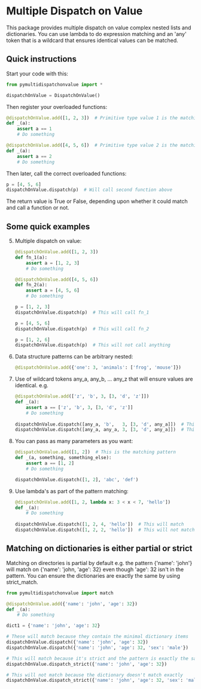 # Multiple Dispatch on Value

This package provides multiple dispatch on value complex nested lists and dictionaries.
You can use lambda to do expression matching and an 'any' token that is a
wildcard that ensures identical values can be matched.

## Quick instructions

Start your code with this:

```python
from pymultidispatchonvalue import *

dispatchOnValue = DispatchOnValue()
```

Then register your overloaded functions:

```python
@dispatchOnValue.add([1, 2, 3])  # Primitive type value 1 is the matching pattern
def _(a):
    assert a == 1
    # Do something

@dispatchOnValue.add([4, 5, 6])  # Primitive type value 2 is the matching pattern
def _(a):
    assert a == 2
    # Do something
```

Then later, call the correct overloaded functions:

```python
p = [4, 5, 6]
dispatchOnValue.dispatch(p)  # Will call second function above
```

The return value is True or False, depending upon whether it could match and
call a function or not.

## Some quick examples

5. Multiple dispatch on value:

    ```python
    @dispatchOnValue.add([1, 2, 3])
    def fn_1(a):
        assert a = [1, 2, 3]
        # Do something
    
    @dispatchOnValue.add([4, 5, 6])
    def fn_2(a):
        assert a = [4, 5, 6]
        # Do something
    
    p = [1, 2, 3]
    dispatchOnValue.dispatch(p)  # This will call fn_1
    
    p = [4, 5, 6]
    dispatchOnValue.dispatch(p)  # This will call fn_2
    
    p = [1, 2, 6]
    dispatchOnValue.dispatch(p)  # This will not call anything
    ```

3. Data structure patterns can be arbitrary nested:

    ```python
    @dispatchOnValue.add({'one': 3, 'animals': ['frog', 'mouse']})
    ```

4. Use of wildcard tokens any_a, any_b, ... any_z that will ensure
values are identical. e.g.

    ```python
    @dispatchOnValue.add(['z', 'b', 3, [3, 'd', 'z']])
    def _(a):
        assert a == ['z', 'b', 3, [3, 'd', 'z']]
        # Do something
        
    dispatchOnValue.dispatch([any_a, 'b',   3, [3, 'd', any_a]])  # This will match
    dispatchOnValue.dispatch([any_a, any_a, 3, [3, 'd', any_a]])  # This will not match
    ```

6. You can pass as many parameters as you want:

    ```python
    @dispatchOnValue.add([1, 2])  # This is the matching pattern
    def _(a, something, something_else):
        assert a == [1, 2]
        # Do something
    
    dispatchOnValue.dispatch([1, 2], 'abc', 'def')
    ```

7. Use lambda's as part of the pattern matching:

    ```python
    @dispatchOnValue.add([1, 2, lambda x: 3 < x < 7, 'hello'])
    def _(a):
        # Do something
        
    dispatchOnValue.dispatch([1, 2, 4, 'hello'])  # This will match
    dispatchOnValue.dispatch([1, 2, 2, 'hello'])  # This will not match
    ```

## Matching on dictionaries is either partial or strict

Matching on directories is partial by default e.g. the pattern {'name': 'john'} will match on 
{'name': 'john, 'age': 32} even though 'age': 32 isn't in the pattern. You can
ensure the dictionaries are exactly the same by using strict_match.

```python
from pymultidispatchonvalue import match

@dispatchOnValue.add({'name': 'john', 'age': 32})
def _(a):
    # Do something

dict1 = {'name': 'john', 'age': 32}

# These will match because they contain the minimal dictionary items
dispatchOnValue.dispatch({'name': 'john', 'age': 32})
dispatchOnValue.dispatch({'name': 'john', 'age': 32, 'sex': 'male'})

# This will match because it's strict and the pattern is exactly the same
dispatchOnValue.dispatch_strict({'name': 'john', 'age': 32})

# This will not match because the dictionary doesn't match exactly
dispatchOnValue.dispatch_strict({'name': 'john', 'age': 32, 'sex': 'male'})
```
